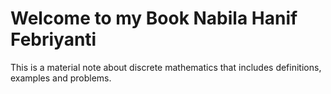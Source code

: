 # Welcome to my Book Nabila Hanif Febriyanti

This is a material note about discrete mathematics that includes definitions, examples and problems.

```{tableofcontents}
```
